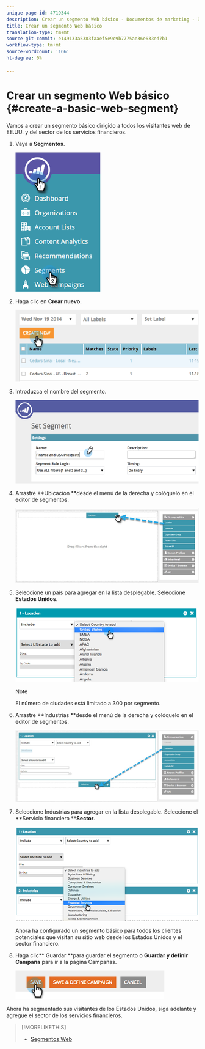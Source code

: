 ```yaml
---
unique-page-id: 4719344
description: Crear un segmento Web básico - Documentos de marketing - Documentación del producto
title: Crear un segmento Web básico
translation-type: tm+mt
source-git-commit: e149133a5383faaef5e9c9b7775ae36e633ed7b1
workflow-type: tm+mt
source-wordcount: '166'
ht-degree: 0%

---
```



# Crear un segmento Web básico {#create-a-basic-web-segment}

Vamos a crear un segmento básico dirigido a todos los visitantes web de EE.UU. y del sector de los servicios financieros.

1. Vaya a **Segmentos**.

   ![](assets/image2016-8-18-15-3a37-3a32.png)

1. Haga clic en **Crear nuevo**.

   ![](assets/image2014-11-19-19-3a33-3a47.png)

1. Introduzca el nombre del segmento.

   ![](assets/segment-name.png)

1. Arrastre **Ubicación **desde el menú de la derecha y colóquelo en el editor de segmentos.

   ![](assets/location-drag-hand.jpg)

1. Seleccione un país para agregar en la lista desplegable. Seleccione **Estados Unidos**.

   ![](assets/image2015-5-28-15-3a29-3a15.png)

   >[!NOTE]
   >
   >El número de ciudades está limitado a 300 por segmento.

1. Arrastre **Industrias **desde el menú de la derecha y colóquelo en el editor de segmentos.

   ![](assets/industries-hand.jpg)

1. Seleccione Industrias para agregar en la lista desplegable. Seleccione el **Servicio financiero ****Sector**.

   ![](assets/segment-industries.png)

   Ahora ha configurado un segmento básico para todos los clientes potenciales que visitan su sitio web desde los Estados Unidos y el sector financiero.

1. Haga clic** Guardar **para guardar el segmento o **Guardar y definir Campaña** para ir a la página Campañas.

   ![](assets/image2014-11-19-19-3a48-3a20.png)

Ahora ha segmentado sus visitantes de los Estados Unidos, siga adelante y agregue el sector de los servicios financieros.

>[!MORELIKETHIS]
>
>* [Segmentos Web](http://docs.marketo.com/x/9QFI)

>



